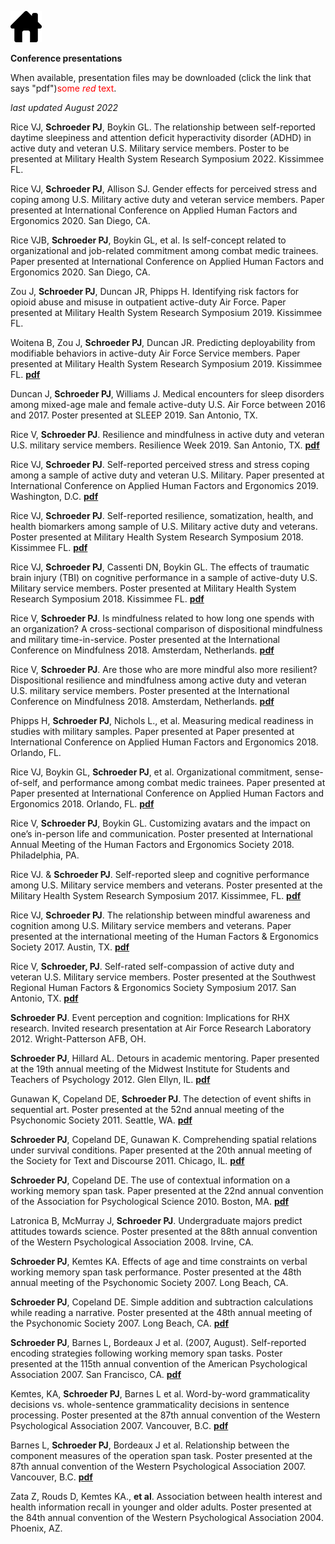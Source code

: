 [![Alt text for broken image link](assets/images/Home-icon_RE.png)](https://pjschroeder.github.io/)

**Conference presentations** 

When available, presentation files may be downloaded (click the link that says "pdf")<span style="color:red">some *red* text</span>.

_last updated August 2022_

Rice VJ, **Schroeder PJ**, Boykin GL. The relationship between self-reported daytime sleepiness and attention deficit hyperactivity disorder (ADHD) in active duty and veteran U.S. Military service members. Poster to be presented at Military Health System Research Symposium 2022. Kissimmee FL.

Rice VJ, **Schroeder PJ**, Allison SJ. Gender effects for perceived stress and coping among U.S. Military active duty and veteran service members. Paper presented at International Conference on Applied Human Factors and Ergonomics 2020. San Diego, CA. 

Rice VJB, **Schroeder PJ**, Boykin GL, et al. Is self-concept related to organizational and job-related commitment among combat medic trainees. Paper presented at International Conference on Applied Human Factors and Ergonomics 2020. San Diego, CA. 

Zou J, **Schroeder PJ**, Duncan JR, Phipps H. Identifying risk factors for opioid abuse and misuse in outpatient active-duty Air Force. Paper presented at Military Health System Research Symposium 2019. Kissimmee FL.

Woitena B, Zou J, **Schroeder PJ**, Duncan JR. Predicting deployability from modifiable behaviors in active-duty Air Force Service members. Paper presented at Military Health System Research Symposium 2019. Kissimmee FL. [**pdf**](https://github.com/pjschroeder/pjschroeder.github.io/raw/main/assets/presentations/Poster_MHSRS19_PredictingDeployabilityFromModifiableBehaviors.pdf)

Duncan J, **Schroeder PJ**, Williams J. Medical encounters for sleep disorders among mixed-age male and female active-duty U.S. Air Force between 2016 and 2017. Poster presented at SLEEP 2019. San Antonio, TX. 

Rice V, **Schroeder PJ**. Resilience and mindfulness in active duty and veteran U.S. military service members. Resilience Week 2019. San Antonio, TX. [**pdf**](https://github.com/pjschroeder/pjschroeder.github.io/raw/main/assets/presentations/Presentation_ResilienceWeek19_ResilienceandMindfulness.pdf)

Rice VJ, **Schroeder PJ**. Self-reported perceived stress and stress coping among a sample of active duty and veteran U.S. Military. Paper presented at International Conference on Applied Human Factors and Ergonomics 2019. Washington, D.C. [**pdf**](https://github.com/pjschroeder/pjschroeder.github.io/raw/main/assets/presentations/Presentation_AHFE19_SelfReportedStressRelatedCopingStrategiesandPerceivedStress.pdf)

Rice VJ, **Schroeder PJ**. Self-reported resilience, somatization, health, and health biomarkers among sample of U.S. Military active duty and veterans. Poster presented at Military Health System Research Symposium 2018. Kissimmee FL. [**pdf**](https://github.com/pjschroeder/pjschroeder.github.io/raw/main/assets/presentations/Poster_MHSRS18_SelfReportedResilienceSomatizationHealthandBiomarkers.pdf) 

Rice VJ, **Schroeder PJ**, Cassenti DN, Boykin GL. The effects of traumatic brain injury (TBI) on cognitive performance in a sample of active-duty U.S. Military service members. Poster presented at Military Health System Research Symposium 2018. Kissimmee FL. [**pdf**](https://github.com/pjschroeder/pjschroeder.github.io/raw/main/assets/presentations/Poster_MHSRS18_EffectsOfTBIOnCogPerformance.pdf)

Rice V, **Schroeder PJ**. Is mindfulness related to how long one spends with an organization? A cross-sectional comparison of dispositional mindfulness and military time-in-service. Poster presented at the International Conference on Mindfulness 2018. Amsterdam, Netherlands. [**pdf**](https://github.com/pjschroeder/pjschroeder.github.io/raw/main/assets/presentations/Poster_ICM18_IsMindfulnessRelatedToHowLongOneSpendsWithAnOrganization.pdf)

Rice V, **Schroeder PJ**. Are those who are more mindful also more resilient? Dispositional resilience and mindfulness among active duty and veteran U.S. military service members. Poster presented at the International Conference on Mindfulness 2018. Amsterdam, Netherlands. [**pdf**](https://github.com/pjschroeder/pjschroeder.github.io/raw/main/assets/presentations/Poster_ICM18_AreThoseWhoAreMoreMindfulAlsoMoreResilient.pdf)

Phipps H, **Schroeder PJ**, Nichols L., et al. Measuring medical readiness in studies with military samples. Paper presented at Paper presented at International Conference on Applied Human Factors and Ergonomics 2018. Orlando, FL.

Rice VJ, Boykin GL, **Schroeder PJ**, et al. Organizational commitment, sense-of-self, and performance among combat medic trainees. Paper presented at Paper presented at International Conference on Applied Human Factors and Ergonomics 2018. Orlando, FL. [**pdf**](https://github.com/pjschroeder/pjschroeder.github.io/raw/main/assets/presentations/Presentation_AHFE19_OrganizationalCommitmentSenseOfSelfandPerformanceAmongCombat%20Medic%20Trainees.pdf)

Rice V, **Schroeder PJ**, Boykin GL. Customizing avatars and the impact on one’s in-person life and communication. Poster presented at International Annual Meeting of the Human Factors and Ergonomics Society 2018. Philadelphia, PA. 

Rice VJ. & **Schroeder PJ**. Self-reported sleep and cognitive performance among U.S. Military service members and veterans. Poster presented at the Military Health System Research Symposium 2017. Kissimmee, FL. [**pdf**](https://github.com/pjschroeder/pjschroeder.github.io/raw/main/assets/presentations/Poster_MHSRS17_SelfReportedSleepandCogPerformance.pdf)

Rice VJ, **Schroeder PJ**. The relationship between mindful awareness and cognition among U.S. Military service members and veterans. Paper presented at the international meeting of the Human Factors & Ergonomics Society 2017. Austin, TX. [**pdf**](https://github.com/pjschroeder/pjschroeder.github.io/raw/main/assets/presentations/Presentation_HFES17_MindfullAwarenessAndCognitivePerform.pdf)

Rice V, **Schroeder, PJ**. Self-rated self-compassion of active duty and veteran U.S. Military service members. Poster presented at the Southwest Regional Human Factors & Ergonomics Society Symposium 2017. San Antonio, TX. [**pdf**](https://github.com/pjschroeder/pjschroeder.github.io/raw/main/assets/presentations/POSTER_SWHFE17_SelfRatedSelfCaompassion%20(1).pdf)

**Schroeder PJ**. Event perception and cognition: Implications for RHX research. Invited research presentation at Air Force Research Laboratory 2012. Wright-Patterson AFB, OH. 

**Schroeder PJ**, Hillard AL. Detours in academic mentoring. Paper presented at the 19th annual meeting of the Midwest Institute for Students and Teachers of Psychology 2012. Glen Ellyn, IL. [**pdf**](https://github.com/pjschroeder/pjschroeder.github.io/raw/main/assets/presentations/Presentation_MISTOP12_DetoursInAcademicMentoring.pdf)

Gunawan K, Copeland DE, **Schroeder PJ**. The detection of event shifts in sequential art. Poster presented at the 52nd annual meeting of the Psychonomic Society 2011. Seattle, WA. [**pdf**](https://github.com/pjschroeder/pjschroeder.github.io/raw/main/assets/presentations/Poster_Psychonomics11_DetectionOfEventShiftsInSequentialArt.pdf)

**Schroeder PJ**, Copeland DE, Gunawan K. Comprehending spatial relations under survival conditions. Paper presented at the 20th annual meeting of the Society for Text and Discourse 2011. Chicago, IL. [**pdf**](https://github.com/pjschroeder/pjschroeder.github.io/raw/main/assets/presentations/Presentation_STD10_ComprehensionOfSpatialRelations%20(1).pdf)

**Schroeder PJ**, Copeland DE. The use of contextual information on a working memory span task. Paper presented at the 22nd annual convention of the Association for Psychological Science 2010. Boston, MA. [**pdf**](https://github.com/pjschroeder/pjschroeder.github.io/raw/main/assets/presentations/Poster_APS10_UseOfContextualInfo%20(1).pdf)

Latronica B, McMurray J, **Schroeder PJ**. Undergraduate majors predict attitudes towards science. Poster presented at the 88th annual convention of the Western Psychological Association 2008. Irvine, CA. 

**Schroeder PJ**, Kemtes KA. Effects of age and time constraints on verbal working memory span task performance. Poster presented at the 48th annual meeting of the Psychonomic Society 2007. Long Beach, CA. 

**Schroeder PJ**, Copeland DE. Simple addition and subtraction calculations while reading a narrative. Poster presented at the 48th annual meeting of the Psychonomic Society 2007. Long Beach, CA. [**pdf**](https://github.com/pjschroeder/pjschroeder.github.io/raw/main/assets/presentations/Poster_Psychonomics07_SimpleAdditionAndSubtraction.pdf)

**Schroeder PJ**, Barnes L, Bordeaux J et al. (2007, August). Self-reported encoding strategies following working memory span tasks. Poster presented at the 115th annual convention of the American Psychological Association 2007. San Francisco, CA. [**pdf**](https://github.com/pjschroeder/pjschroeder.github.io/raw/main/assets/presentations/Poster_APA07_SelfReportedEncodingStrategies%20(1).pdf)

Kemtes, KA, **Schroeder PJ**, Barnes L et al. Word-by-word grammaticality decisions vs. whole-sentence grammaticality decisions in sentence processing. Poster presented at the 87th annual convention of the Western Psychological Association 2007. Vancouver, B.C. [**pdf**](https://github.com/pjschroeder/pjschroeder.github.io/raw/main/assets/presentations/Presentation_STD10_ComprehensionOfSpatialRelations%20(1).pdf)

Barnes L, **Schroeder PJ**, Bordeaux J et al. Relationship between the component measures of the operation span task. Poster presented at the 87th annual convention of the Western Psychological Association 2007. Vancouver, B.C. [**pdf**](https://github.com/pjschroeder/pjschroeder.github.io/raw/main/assets/presentations/Poster_WPA07_RelationshipBetweenOspan%20(1).pdf)

Zata Z, Rouds D, Kemtes KA., **et al**. Association between health interest and health information recall in younger and older adults. Poster presented at the 84th annual convention of the Western Psychological Association 2004. Phoenix, AZ. 

